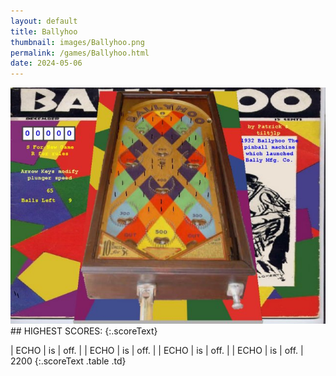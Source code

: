 ```yaml
---
layout: default
title: Ballyhoo
thumbnail: images/Ballyhoo.png
permalink: /games/Ballyhoo.html
date: 2024-05-06
---
```


<img src="../images/Ballyhoo.png" class="gameThumbnail img-fluid mx-auto align-middle">
## HIGHEST SCORES:
{:.scoreText}

| ECHO | is | off. | 
| ECHO | is | off. | 
| ECHO | is | off. | 
| ECHO | is | off. | 
2200 
{:.scoreText .table .td}
